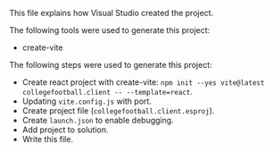 This file explains how Visual Studio created the project.

The following tools were used to generate this project:
- create-vite

The following steps were used to generate this project:
- Create react project with create-vite: `npm init --yes vite@latest collegefootball.client -- --template=react`.
- Updating `vite.config.js` with port.
- Create project file (`collegefootball.client.esproj`).
- Create `launch.json` to enable debugging.
- Add project to solution.
- Write this file.

